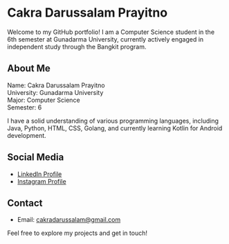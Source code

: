 # Cakra Darussalam Prayitno

Welcome to my GitHub portfolio! I am a Computer Science student in the 6th semester at Gunadarma University, currently actively engaged in independent study through the Bangkit program.

## About Me

Name: Cakra Darussalam Prayitno  
University: Gunadarma University  
Major: Computer Science  
Semester: 6  

I have a solid understanding of various programming languages, including Java, Python, HTML, CSS, Golang, and currently learning Kotlin for Android development.

## Social Media

- [LinkedIn Profile]([linkedin-link](https://www.linkedin.com/in/cakra-d/))
- [Instagram Profile](https://www.instagram.com/cakraaa.d/)

## Contact

- Email: cakradarussalam@gmail.com

Feel free to explore my projects and get in touch!
